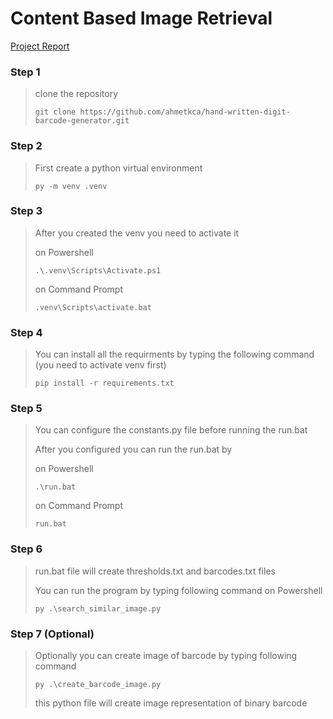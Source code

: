 # Content Based Image Retrieval

[Project Report](Content_Based_Image_Retrieval_Report.pdf)

### Step 1
> clone the repository
> ```
> git clone https://github.com/ahmetkca/hand-written-digit-barcode-generator.git
> ```

### Step 2
> First create a python virtual environment
> ```
> py -m venv .venv
> ```

### Step 3
> After you created the venv you need to activate it
>
> on Powershell
> ```
> .\.venv\Scripts\Activate.ps1
> ```
>
> on Command Prompt
> ```
> .venv\Scripts\activate.bat
> ```

### Step 4
> You can install all the requirments by typing the following command (you need to activate venv first)
>
> ```
> pip install -r requirements.txt
> ```

### Step 5
> You can configure the constants.py file before running the run.bat
> 
> After you configured you can run the run.bat by
> 
> on Powershell
> ```
> .\run.bat
> ```
> 
> on Command Prompt
> ```
> run.bat
> ```

### Step 6
> run.bat file will create thresholds.txt and barcodes.txt files
> 
> You can run the program by typing following command on Powershell
> ```
> py .\search_similar_image.py
> ```

### Step 7 (Optional)
> Optionally you can create image of barcode by typing following command
> 
> ```
> py .\create_barcode_image.py
> ```
> this python file will create image representation of binary barcode
